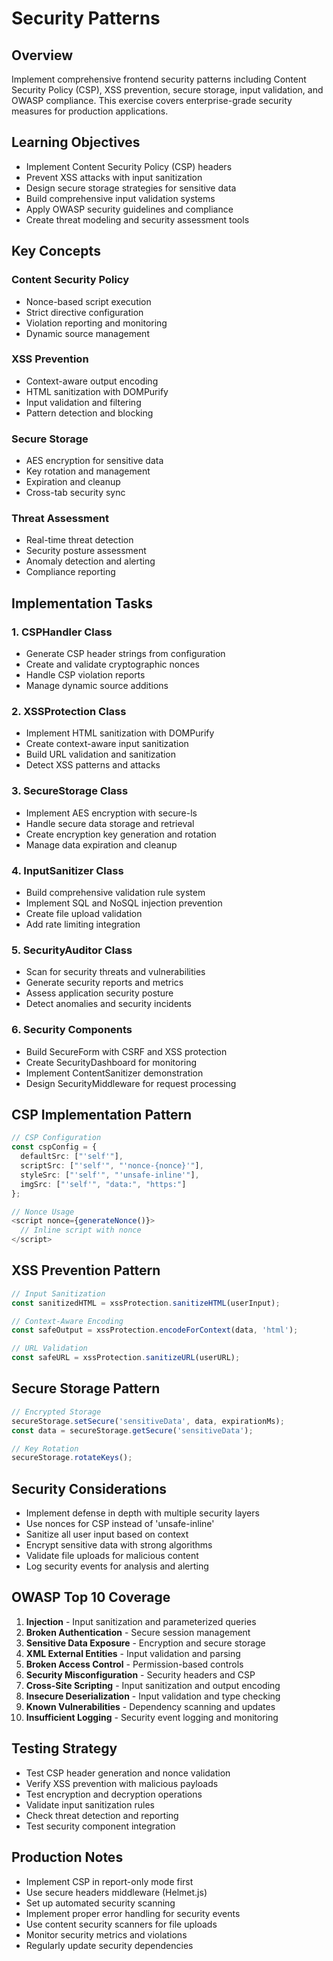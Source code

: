 # Security Patterns

## Overview

Implement comprehensive frontend security patterns including Content Security Policy (CSP), XSS prevention, secure storage, input validation, and OWASP compliance. This exercise covers enterprise-grade security measures for production applications.

## Learning Objectives

- Implement Content Security Policy (CSP) headers
- Prevent XSS attacks with input sanitization
- Design secure storage strategies for sensitive data
- Build comprehensive input validation systems
- Apply OWASP security guidelines and compliance
- Create threat modeling and security assessment tools

## Key Concepts

### Content Security Policy
- Nonce-based script execution
- Strict directive configuration
- Violation reporting and monitoring
- Dynamic source management

### XSS Prevention
- Context-aware output encoding
- HTML sanitization with DOMPurify
- Input validation and filtering
- Pattern detection and blocking

### Secure Storage
- AES encryption for sensitive data
- Key rotation and management
- Expiration and cleanup
- Cross-tab security sync

### Threat Assessment
- Real-time threat detection
- Security posture assessment
- Anomaly detection and alerting
- Compliance reporting

## Implementation Tasks

### 1. CSPHandler Class
- Generate CSP header strings from configuration
- Create and validate cryptographic nonces
- Handle CSP violation reports
- Manage dynamic source additions

### 2. XSSProtection Class
- Implement HTML sanitization with DOMPurify
- Create context-aware input sanitization
- Build URL validation and sanitization
- Detect XSS patterns and attacks

### 3. SecureStorage Class
- Implement AES encryption with secure-ls
- Handle secure data storage and retrieval
- Create encryption key generation and rotation
- Manage data expiration and cleanup

### 4. InputSanitizer Class
- Build comprehensive validation rule system
- Implement SQL and NoSQL injection prevention
- Create file upload validation
- Add rate limiting integration

### 5. SecurityAuditor Class
- Scan for security threats and vulnerabilities
- Generate security reports and metrics
- Assess application security posture
- Detect anomalies and security incidents

### 6. Security Components
- Build SecureForm with CSRF and XSS protection
- Create SecurityDashboard for monitoring
- Implement ContentSanitizer demonstration
- Design SecurityMiddleware for request processing

## CSP Implementation Pattern

```typescript
// CSP Configuration
const cspConfig = {
  defaultSrc: ["'self'"],
  scriptSrc: ["'self'", "'nonce-{nonce}'"],
  styleSrc: ["'self'", "'unsafe-inline'"],
  imgSrc: ["'self'", "data:", "https:"]
};

// Nonce Usage
<script nonce={generateNonce()}>
  // Inline script with nonce
</script>
```

## XSS Prevention Pattern

```typescript
// Input Sanitization
const sanitizedHTML = xssProtection.sanitizeHTML(userInput);

// Context-Aware Encoding
const safeOutput = xssProtection.encodeForContext(data, 'html');

// URL Validation
const safeURL = xssProtection.sanitizeURL(userURL);
```

## Secure Storage Pattern

```typescript
// Encrypted Storage
secureStorage.setSecure('sensitiveData', data, expirationMs);
const data = secureStorage.getSecure('sensitiveData');

// Key Rotation
secureStorage.rotateKeys();
```

## Security Considerations

- Implement defense in depth with multiple security layers
- Use nonces for CSP instead of 'unsafe-inline'
- Sanitize all user input based on context
- Encrypt sensitive data with strong algorithms
- Validate file uploads for malicious content
- Log security events for analysis and alerting

## OWASP Top 10 Coverage

1. **Injection** - Input sanitization and parameterized queries
2. **Broken Authentication** - Secure session management
3. **Sensitive Data Exposure** - Encryption and secure storage
4. **XML External Entities** - Input validation and parsing
5. **Broken Access Control** - Permission-based controls
6. **Security Misconfiguration** - Security headers and CSP
7. **Cross-Site Scripting** - Input sanitization and output encoding
8. **Insecure Deserialization** - Input validation and type checking
9. **Known Vulnerabilities** - Dependency scanning and updates
10. **Insufficient Logging** - Security event logging and monitoring

## Testing Strategy

- Test CSP header generation and nonce validation
- Verify XSS prevention with malicious payloads
- Test encryption and decryption operations
- Validate input sanitization rules
- Check threat detection and reporting
- Test security component integration

## Production Notes

- Implement CSP in report-only mode first
- Use secure headers middleware (Helmet.js)
- Set up automated security scanning
- Implement proper error handling for security events
- Use content security scanners for file uploads
- Monitor security metrics and violations
- Regularly update security dependencies